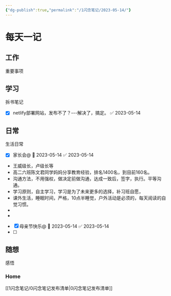 ```yaml
---
{"dg-publish":true,"permalink":"/1闪念笔记/2023-05-14/"}
---
```


# 每天一记


## 工作
重要事项


## 学习
拆书笔记
- [x] netlify部署网站，发布不了？---解决了，搞定。 ✅ 2023-05-14


## 日常
生活日常
- [x] 家长会@ 📅 2023-05-14 ✅ 2023-05-14
- 王威级长，卢级长等
- 高二六班陈文君同学妈妈分享教育经验，排名1400名，到目前160名。
- 沟通方法，不用强权，做决定前做沟通，达成一致后，签字，执行。平等沟通。
- 学习原则，自主学习，学习是为了未来更多的选择，补习班自愿，
- 课外生活，睡眠时间，严格，10点半睡觉，户外活动是必须的，每天阅读的自觉习惯。
- 
- 
- [x] 母亲节快乐@ 📅 2023-05-14 ✅ 2023-05-14
- [ ] 

## 随想
感悟

### Home
[[1闪念笔记/0闪念笔记发布清单\|0闪念笔记发布清单]]

